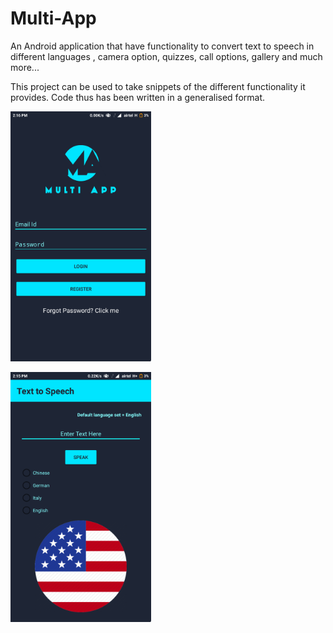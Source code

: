 # Multi-App
An Android application that have functionality to convert text to speech in different languages , camera option, quizzes, call options, gallery and much more...

This project can be used to take snippets of the different functionality it provides.
Code thus has been written in a generalised format.

<p><img src="screenshots/2.png" alt="Login Page" height="400px" /></p>
<p><img src="screenshots/1.png" alt="TTS Multi-language" height="400px" /></p>